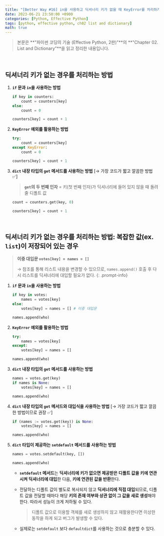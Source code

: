 ```yaml
---
title: "[Better Way #16] in을 사용하고 딕셔너리 키가 없을 때 KeyError를 처리하기보다는 get을 사용하라"
date: 2023-06-21 23:50:00 +0900
categories: [Python, Effective Python]
tags: [python, effective python, ch02 list and dictionary]
math: true
---
```


> 본문은 **"파이썬 코딩의 기술 (Effective Python, 2판)"**의 **"Chapter 02. List and Dictionary"**을 읽고 정리한 내용입니다.

<br>

## 딕셔너리 키가 없는 경우를 처리하는 방법

1. **`if` 문과 `in`을 사용하는 방법**
    
    ```python
    if key in counters:
        count = counters[key]
    else:
        count = 0
    
    counters[key] = count + 1
    ```
    
2. **`KeyError` 예외를 활용하는 방법**
    
    ```python
    try:
        count = counters[key]
    except KeyError:
        count = 0
    
    counters[key] = count + 1
    ```
    
3. <span class="hl">**`dict` 내장 타입의 `get` 메서드를 사용하는 방법**</span> [→ 가장 코드가 짧고 깔끔한 방법 ✅]
    
    > **`get`의 두 번째 인자** = 키(첫 번째 인자)가 딕셔너리에 들어 있지 않을 때 돌려줄 디폴트 값
    > 
    
    ```python
    count = counters.get(key, 0)
    
    counters[key] = count + 1
    ```
    
<br>

## 딕셔너리 키가 없는 경우를 처리하는 방법: 복잡한 값(ex. `list`)이 저장되어 있는 경우

> **이중 대입문 `votes[key] = names = []`**
>
> → 참조를 통해 리스트 내용을 변경할 수 있으므로, `names.append()` 호출 후 다시 리스트를 딕셔너리에 대입할 필요가 없다.
{: .prompt-info}

1. **`if` 문과 `in`을 사용하는 방법**
    
    ```python
    if key in votes:
        names = votes[key]
    else:
        votes[key] = names = [] # 이중 대입문
    
    names.append(who)
    ```
    
2. **`KeyError` 예외를 활용하는 방법**
    
    ```python
    try:
        names = votes[key]
    except:
        votes[key] = names = []
    
    names.append(who)
    ```
    
3. **`dict` 내장 타입의 `get` 메서드를 사용하는 방법**
    
    ```python
    names = votes.get(key)
    if names is None:
        votes[key] = names = []
    
    names.append(who)
    ```
    
4. <span class="hl">**`dict` 내장 타입의 `get` 메서드와 대입식을 사용하는 방법**</span> [→ 가장 코드가 짧고 깔끔한 방법이므로 권장 ✅]
    
    ```python
    if (names := votes.get(key)) is None:
        votes[key] = names = []
    
    names.append(who)
    ```
    
5. **`dict` 타입이 제공하는 `setdefault` 메서드를 사용하는 방법**
    
    ```python
    names = votes.setdefault(key, [])
    
    names.append(who)
    ```
    
    - **`setdefault` 메서드**는 **딕셔너리에 키가 없으면 제공받은 디폴트 값을 키에 연관시켜 딕셔너리에 대입**한 다음, **키에 연관된 값을 반환**한다.
    - 전달하는 디폴트 값이 별도로 복사되지 않고 **딕셔너리에 직접 대입**되므로, 디폴트 값을 전달할 때마다 해당 **키의 존재 여부와 상관 없이 그 값을 새로 생성**해야 한다. 따라서 성능이 크게 저하될 수 있다.
        
        > 디폴트 값으로 이용할 객체를 새로 생성하지 않고 재활용한다면 이상한 동작을 하게 되고 버그가 발생할 수 있다.
        > 
    - 실제로는 `setdefault` 보다 `defaultdict`를 사용하는 것으로 충분할 수 있다.

